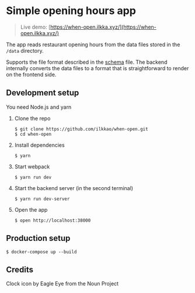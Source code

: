 # Simple opening hours app

> Live demo: [https://when-open.ilkka.xyz/](https://when-open.ilkka.xyz/)

The app reads restaurant opening hours from the data files stored in the `/data` directory.

Supports the file format described in the [schema](https://github.com/ilkkao/when-open/blob/master/server/schema.json) file. The backend internally converts the data files to a format that is straightforward to render on the frontend side.

## Development setup

You need Node.js and yarn

1. Clone the repo

   ```
   $ git clone https://github.com/ilkkao/when-open.git
   $ cd when-open
   ```

2. Install dependencies

   ```
   $ yarn
   ```

3. Start webpack

   ```
   $ yarn run dev
   ```

4. Start the backend server (in the second terminal)

   ```
   $ yarn run dev-server
   ```

5. Open the app

   ```
   $ open http://localhost:38000
   ```

## Production setup

```
$ docker-compose up --build
```

## Credits

Clock icon by Eagle Eye from the Noun Project
